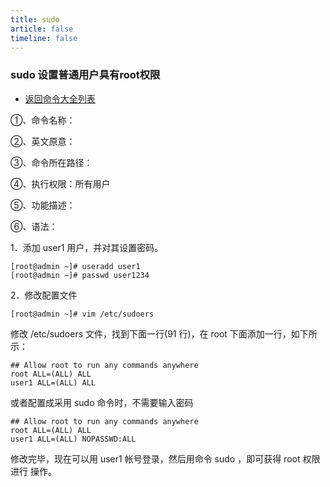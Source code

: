 ```yaml
---
title: sudo
article: false
timeline: false
---
```

### sudo 设置普通用户具有root权限

- [返回命令大全列表](../command.md#系统管理)

①、命令名称：

②、英文原意：

③、命令所在路径：

④、执行权限：所有用户

⑤、功能描述：

⑥、语法：

1．添加 user1 用户，并对其设置密码。

```shell
[root@admin ~]# useradd user1
[root@admin ~]# passwd user1234
```

2．修改配置文件

```shell
[root@admin ~]# vim /etc/sudoers
```

修改 /etc/sudoers 文件，找到下面一行(91 行)，在 root 下面添加一行，如下所示：

```shell
## Allow root to run any commands anywhere
root ALL=(ALL) ALL
user1 ALL=(ALL) ALL
```

或者配置成采用 sudo 命令时，不需要输入密码

```shell
## Allow root to run any commands anywhere
root ALL=(ALL) ALL
user1 ALL=(ALL) NOPASSWD:ALL
```

修改完毕，现在可以用 user1 帐号登录，然后用命令 sudo ，即可获得 root 权限进行
操作。
